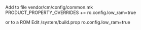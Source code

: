 Add to file vendor/cm/config/common.mk
PRODUCT_PROPERTY_OVERRIDES += ro.config.low_ram=true

or to a ROM
Edit /system/build.prop
ro.config.low_ram=true
